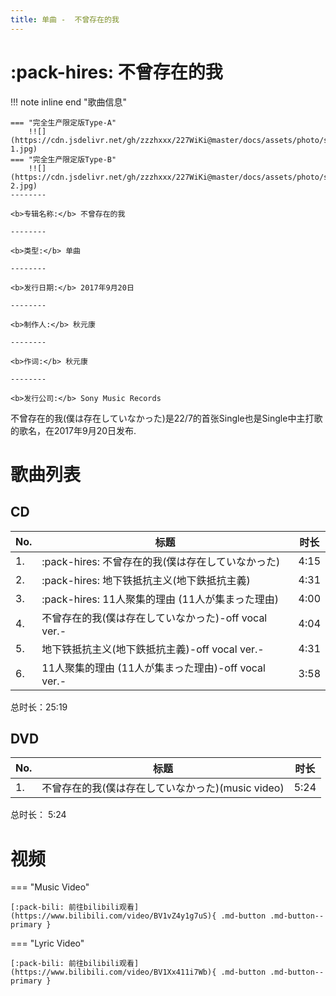 ```yaml
---
title: 单曲 -  不曾存在的我
---
```

# :pack-hires: 不曾存在的我

!!! note inline end "歌曲信息"

    === "完全生产限定版Type-A"
        !![](https://cdn.jsdelivr.net/gh/zzzhxxx/227WiKi@master/docs/assets/photo/songs/single/1st-1.jpg)
    === "完全生产限定版Type-B"
        !![](https://cdn.jsdelivr.net/gh/zzzhxxx/227WiKi@master/docs/assets/photo/songs/single/1st-2.jpg)
    --------
    
    <b>专辑名称:</b> 不曾存在的我

    --------
    
    <b>类型:</b> 单曲

    --------
    
    <b>发行日期:</b> 2017年9月20日

    --------

    <b>制作人:</b> 秋元康

    --------

    <b>作词:</b> 秋元康

    --------

    <b>发行公司:</b> Sony Music Records

不曾存在的我(僕は存在していなかった)是22/7的首张Single也是Single中主打歌的歌名，在2017年9月20日发布.

# 歌曲列表

## CD

| No.     | 标题                          | 时长 |
| --------| ------------------------------------ | -------- |
| 1.      | :pack-hires:     不曾存在的我(僕は存在していなかった)| 4:15 |
| 2.      | :pack-hires: 地下铁抵抗主义(地下鉄抵抗主義) | 4:31 |
| 3.      | :pack-hires:     11人聚集的理由 (11人が集まった理由) | 4:00|
| 4.      |    不曾存在的我(僕は存在していなかった)-off vocal ver.-  | 4:04 |
| 5.      |  地下铁抵抗主义(地下鉄抵抗主義)-off vocal ver.-  | 4:31 |
| 6.      | 11人聚集的理由 (11人が集まった理由)-off vocal ver.-  | 3:58 |

总时长：25:19

## DVD

| No.     | 标题                          | 时长 |
| --------| ------------------------------------ | -------|
| 1.      | 不曾存在的我(僕は存在していなかった)(music video)| 5:24|

总时长： 5:24

# 视频

=== "Music Video"
    <div id="dplayer1">
    </div>

    [:pack-bili: 前往bilibili观看](https://www.bilibili.com/video/BV1vZ4y1g7uS){ .md-button .md-button--primary }
=== "Lyric Video"
    <div id="dplayer2">
    </div>

    [:pack-bili: 前往bilibili观看](https://www.bilibili.com/video/BV1Xx411i7Wb){ .md-button .md-button--primary }
<!-- gitalk -->

<html>
<head>
    <meta name="referrer" content="never">
</head>
<body>
<link rel="stylesheet" href="https://cdn.jsdelivr.net/npm/gitalk@1/dist/gitalk.css">
    <script src="https://cdn.jsdelivr.net/npm/gitalk@1/dist/gitalk.min.js"></script>
    <script src="https://cdn.jsdelivr.net/gh/zzzhxxx/227WiKi@1.2/docs/_static/js/md5.js"></script>
    <div id="gitalk-container">
    </div>
    <script>
        const gitalk = new Gitalk({
        clientID: '7e9598e22806d98d5dee',
        clientSecret: '37c92fedcac2fdef30afff4c089ca66509d12c58',
        repo: '227WiKi',
        owner: 'zzzhxxx',
        admin: ['zzzhxxx'],
        id: md5('1st-single'),      // Ensure uniqueness and length less than 50
        distractionFreeMode: false  // Facebook-like distraction free mode
    })
        gitalk.render('gitalk-container')
    </script>
    <script src="https://cdn.jsdelivr.net/gh/zzzhxxx/227WiKi@1.2/docs/_static/js/md5.js"></script>
    <script src="https://cdn.jsdelivr.net/npm/dplayer@1.26.0/dist/DPlayer.min.js"></script>
    <script>
        const dp1 = new DPlayer({
        container: document.getElementById('dplayer1'),
        video: {
            url: 'https://link.zzzhxxx.top/?/227-mv/1%2022%207%20-%20Bokuwa%20Sonzai%20Shiteinakatta.mp4',
        },
        danmaku: {
            id: md5('https://link.zzzhxxx.top/?/227-mv/1%2022%207%20-%20Bokuwa%20Sonzai%20Shiteinakatta.mp4'),
            api: "https://danmu.zzzhxxx.top/"
        },
        contextmenu: [
        {
            text: '227WiKi',
            link: 'https://github.com/zzzhxxx/227WiKi',
        },
        ]
    });
    </script>
    <script>
        const dp2 = new DPlayer({
        container: document.getElementById('dplayer2'),
        video: {
            url: 'https://link.zzzhxxx.top/?/227-mv/22%207%20%E3%80%8E%E4%B8%8D%E6%9B%BE%E5%AD%98%E5%9C%A8%E7%9A%84%E6%88%91%E3%80%8F%E3%80%8E%E5%83%95%E3%81%AF%E5%AD%98%E5%9C%A8%E3%81%97%E3%81%A6%E3%81%84%E3%81%AA%E3%81%8B%E3%81%A3%E3%81%9F%E3%80%8FLyric%20Video%E3%80%8E%E4%B8%AD%E6%96%87%E5%AD%97%E5%B9%95%E3%80%8F.mp4',
        },
        danmaku: {
            id: md5('https://link.zzzhxxx.top/?/227-mv/22%207%20%E3%80%8E%E4%B8%8D%E6%9B%BE%E5%AD%98%E5%9C%A8%E7%9A%84%E6%88%91%E3%80%8F%E3%80%8E%E5%83%95%E3%81%AF%E5%AD%98%E5%9C%A8%E3%81%97%E3%81%A6%E3%81%84%E3%81%AA%E3%81%8B%E3%81%A3%E3%81%9F%E3%80%8FLyric%20Video%E3%80%8E%E4%B8%AD%E6%96%87%E5%AD%97%E5%B9%95%E3%80%8F.mp4'),
            api: "https://danmu.zzzhxxx.top/"
        },
        contextmenu: [
        {
            text: '227WiKi',
            link: 'https://github.com/zzzhxxx/227WiKi',
        },
        ]
    });
    </script>
</body>
</html>